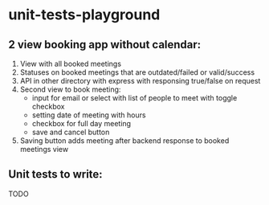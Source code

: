 # unit-tests-playground

## 2 view booking app without calendar:

1. View with all booked meetings
2. Statuses on booked meetings that are outdated/failed or valid/success
3. API in other directory with express with responsing true/false on request
4. Second view to book meeting:
    - input for email or select with list of people to meet with toggle checkbox
    - setting date of meeting with hours
    - checkbox for full day meeting
    - save and cancel button
5. Saving button adds meeting after backend response to booked meetings view

## Unit tests to write:

TODO
